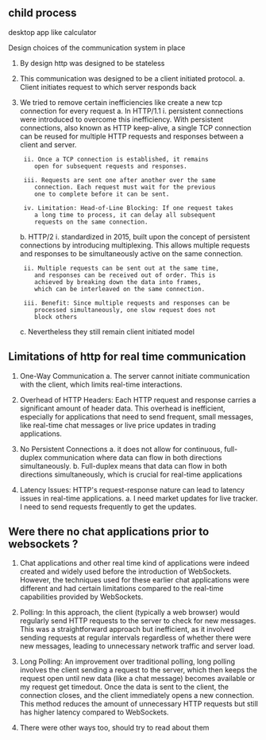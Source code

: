 ## child process
desktop app like calculator


Design choices of the communication system in place

1. By design http was designed to be stateless

2. This communication was designed to be a client initiated
protocol.
a. Client initiates request to which server responds back

3. We tried to remove certain inefficiencies like create a new tcp
connection for every request
    a. In HTTP/1.1
        i. persistent connections were introduced to overcome
           this inefficiency. With persistent connections, also
           known as HTTP keep-alive, a single TCP connection
           can be reused for multiple HTTP requests and
           responses between a client and server.

        ii. Once a TCP connection is established, it remains
           open for subsequent requests and responses.

        iii. Requests are sent one after another over the same
           connection. Each request must wait for the previous
           one to complete before it can be sent.

        iv. Limitation: Head-of-Line Blocking: If one request takes
           a long time to process, it can delay all subsequent
           requests on the same connection.

    b. HTTP/2
        i. standardized in 2015, built upon the concept of
           persistent connections by introducing multiplexing.
           This allows multiple requests and responses to be
           simultaneously active on the same connection.

        ii. Multiple requests can be sent out at the same time,
           and responses can be received out of order. This is
           achieved by breaking down the data into frames,
           which can be interleaved on the same connection.

        iii. Benefit: Since multiple requests and responses can be
           processed simultaneously, one slow request does not
           block others
    
    c. Nevertheless they still remain client initiated model

## Limitations of http for real time communication
1. One-Way Communication
    a. The server cannot initiate communication with the client,
       which limits real-time interactions.

2. Overhead of HTTP Headers: Each HTTP request and response
carries a significant amount of header data. This overhead is
inefficient, especially for applications that need to send frequent,
small messages, like real-time chat messages or live price
updates in trading applications.

3. No Persistent Connections
    a. it does not allow for continuous, full-duplex communication
       where data can flow in both directions simultaneously.
    b. Full-duplex means that data can flow in both directions
       simultaneously, which is crucial for real-time applications

4. Latency Issues: HTTP's request-response nature can lead to
latency issues in real-time applications.
a. I need market updates for live tracker. I need to send
requests frequently to get the updates.

## Were there no chat applications prior to websockets ?

1. Chat applications and other real time kind of applications were
indeed created and widely used before the introduction of
WebSockets. However, the techniques used for these earlier chat
applications were different and had certain limitations compared
to the real-time capabilities provided by WebSockets.

2. Polling: In this approach, the client (typically a web browser)
would regularly send HTTP requests to the server to check for
new messages. This was a straightforward approach but
inefficient, as it involved sending requests at regular intervals
regardless of whether there were new messages, leading to
unnecessary network traffic and server load.

3. Long Polling: An improvement over traditional polling, long
polling involves the client sending a request to the server, which
then keeps the request open until new data (like a chat message)
becomes available or my request get timedout. Once the data is sent to the client, the
connection closes, and the client immediately opens a new
connection. This method reduces the amount of unnecessary
HTTP requests but still has higher latency compared to
WebSockets.

4. There were other ways too, should try to read about them